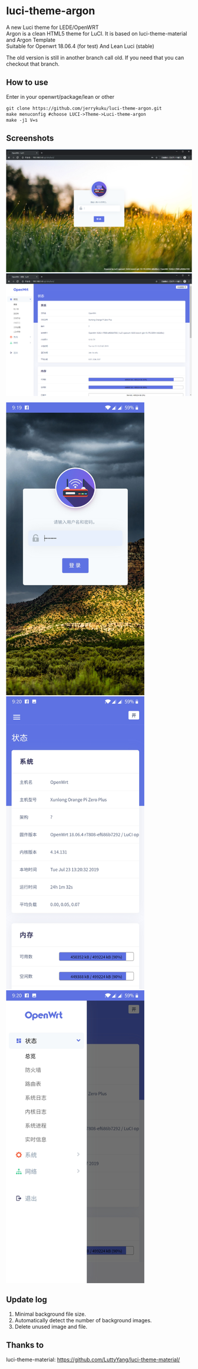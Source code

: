 # luci-theme-argon
A new Luci theme for LEDE/OpenWRT  
Argon is a clean HTML5 theme for LuCI. It is based on luci-theme-material and Argon Template  
Suitable for Openwrt 18.06.4 (for test) And Lean Luci (stable)  

The old version is still in another branch call old. If you need that you can checkout that branch.


## How to use

Enter in your openwrt/package/lean  or  other

```
git clone https://github.com/jerrykuku/luci-theme-argon.git
make menuconfig #choose LUCI->Theme->Luci-theme-argon
make -j1 V=s
```


## Screenshots
![](/Screenshots/pc/screenshot1.png)
![](/Screenshots/pc/screenshot2.png)

<img src="/Screenshots/phone/Screenshot_1.jpg" width="375" height="792">
<img src="/Screenshots/phone/Screenshot_2.jpg" width="375" height="792">
<img src="/Screenshots/phone/Screenshot_3.jpg" width="375" height="792">

## Update log
1. Minimal background file size.
2. Automatically detect the number of background images.
3. Delete unused image and file.


## Thanks to 
luci-theme-material: https://github.com/LuttyYang/luci-theme-material/
